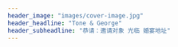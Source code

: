 ```yaml
---
header_image: "images/cover-image.jpg"
header_headline: "Tone & George"
header_subheadline: "恭请：邀请对象 光临 婚宴地址"
---
```

